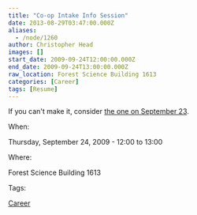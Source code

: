 ```yaml
---
title: "Co-op Intake Info Session"
date: 2013-08-29T03:47:00.000Z
aliases:
  - /node/1260
author: Christopher Head
images: []
start_date: 2009-09-24T12:00:00.000Z
end_date: 2009-09-24T13:00:00.000Z
raw_location: Forest Science Building 1613
categories: [Career]
tags: [Resume]
---
```


If you can't make it, consider [the one on September 23](/node/1259).

When: 

Thursday, September 24, 2009 - 12:00 to 13:00

Where: 

Forest Science Building 1613

Tags: 

[Career](/career)
